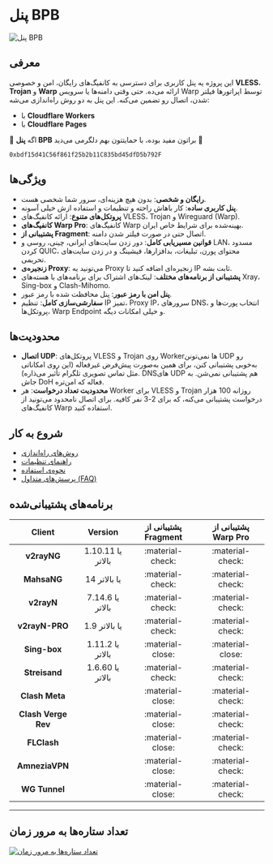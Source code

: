 # پنل BPB

![پنل BPB](images/panel-overview.jpg)

## معرفی

این پروژه یه پنل کاربری برای دسترسی به کانفیگ‌های رایگان، امن و خصوصی **VLESS**، **Trojan** و **Warp** ارائه می‌ده. حتی وقتی دامنه‌ها یا سرویس Warp توسط اپراتورها فیلتر شدن، اتصال رو تضمین می‌کنه. این پنل به دو روش راه‌اندازی می‌شه:

- با **Cloudflare Workers**
- با **Cloudflare Pages**

🌟 اگه **پنل BPB** براتون مفید بوده، با حمایتتون بهم دلگرمی می‌دید 🌟

```title="USDT (BEP20)"
0xbdf15d41C56f861f25b2b11C835bd45dfD5b792F
```

## ویژگی‌ها

- **رایگان و شخصی**: بدون هیچ هزینه‌ای، سرور شما شخصی هست.
- **پنل کاربری ساده**: کار باهاش راحته و تنظیمات و استفاده ازش خیلی آسونه.
- **پروتکل‌های متنوع**: ارائه کانفیگ‌های VLESS، Trojan و Wireguard (Warp).
- **کانفیگ‌های Warp Pro**: کانفیگ‌های Warp بهینه‌شده برای شرایط خاص ایران.
- **پشتیبانی از Fragment**: اتصال حتی در صورت فیلتر شدن دامنه.
- **قوانین مسیریابی کامل**: دور زدن سایت‌های ایرانی، چینی، روسی و LAN، مسدود کردن QUIC، محتوای پورن، تبلیغات، بدافزارها، فیشینگ و در زدن سایت‌های تحریمی.
- **زنجیره‌ی Proxy**: می‌تونید یه Proxy زنجیره‌ای اضافه کنید تا IP ثابت بشه.
- **پشتیبانی از برنامه‌های مختلف**: لینک‌های اشتراک برای برنامه‌های با هسته‌های Xray، Sing-box و Clash-Mihomo.
- **پنل امن با رمز عبور**: پنل محافظت شده با رمز عبور.
- **سفارشی‌سازی کامل**: تنظیم IP تمیز، Proxy IP، سرورهای DNS، انتخاب پورت‌ها و پروتکل‌ها، Warp Endpoint و خیلی امکانات دیگه.

## محدودیت‌ها

- **اتصال UDP**: پروتکل‌های VLESS و Trojan روی Workerها نمی‌تونن UDP رو به‌خوبی پشتیبانی کنن، برای همین به‌صورت پیش‌فرض غیرفعاله (این روی امکاناتی مثل تماس تصویری تلگرام تأثیر می‌ذاره). DNSهای UDP هم پشتیبانی نمی‌شن. به جاش DoH فعاله که امن‌تره.
- **محدودیت تعداد درخواست**: هر Worker برای VLESS و Trojan روزانه 100 هزار درخواست پشتیبانی می‌کنه، که برای 2-3 نفر کافیه. برای اتصال نامحدود می‌تونید از کانفیگ‌های Warp استفاده کنید.

## شروع به کار

- [روش‌های راه‌اندازی](installation/wizard.md)
- [راهنمای تنظیمات](configuration/index.md)
- [نحوه‌ی استفاده](usage/index.md)
- [پرسش‌های متداول (FAQ)](faq.md)

## برنامه‌های پشتیبانی‌شده

|       Client        |      Version      | پشتیبانی از Fragment | پشتیبانی از Warp Pro |
| :-----------------: | :---------------: | :------------------: | :------------------: |
|     **v2rayNG**     | 1.10.11 یا بالاتر |   :material-check:   |   :material-check:   |
|     **MahsaNG**     |   14 یا بالاتر    |   :material-check:   |   :material-check:   |
|     **v2rayN**      | 7.14.6 یا بالاتر  |   :material-check:   |   :material-check:   |
|   **v2rayN-PRO**    |   1.9 یا بالاتر   |   :material-check:   |   :material-check:   |
|    **Sing-box**     | 1.11.2 یا بالاتر  |   :material-close:   |   :material-close:   |
|    **Streisand**    | 1.6.60 یا بالاتر  |   :material-check:   |   :material-check:   |
|   **Clash Meta**    |                   |   :material-close:   |   :material-check:   |
| **Clash Verge Rev** |                   |   :material-close:   |   :material-check:   |
|     **FLClash**     |                   |   :material-close:   |   :material-check:   |
|   **AmneziaVPN**    |                   |   :material-close:   |   :material-check:   |
|    **WG Tunnel**    |                   |   :material-close:   |   :material-check:   |

---

## تعداد ستاره‌ها به مرور زمان

[![تعداد ستاره‌ها به مرور زمان](https://starchart.cc/bia-pain-bache/BPB-Worker-Panel.svg?variant=adaptive)](https://starchart.cc/bia-pain-bache/BPB-Worker-Panel)
